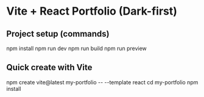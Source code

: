 # Vite + React Portfolio (Dark-first)

## Project setup (commands)
npm install
npm run dev
npm run build
npm run preview

## Quick create with Vite
npm create vite@latest my-portfolio -- --template react
cd my-portfolio
npm install


